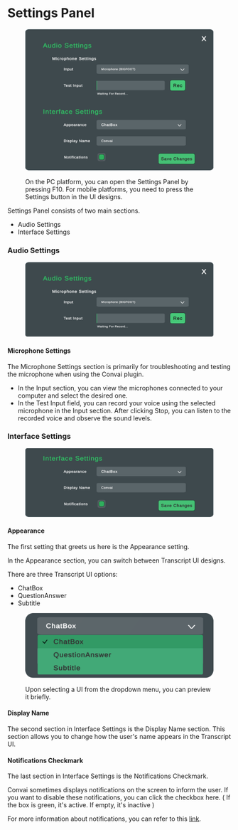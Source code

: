 # Settings Panel

<figure><img src="../../../.gitbook/assets/SettingsPanel.png" alt=""><figcaption><p>On the PC platform, you can open the Settings Panel by pressing F10.                                                                                                                        For mobile platforms, you need to press the Settings button in the UI designs.</p></figcaption></figure>

Settings Panel consists of two main sections.

* Audio Settings
* Interface Settings



### Audio Settings

<figure><img src="../../../.gitbook/assets/AudioSettings.png" alt=""><figcaption></figcaption></figure>

#### **Microphone Settings**

The Microphone Settings section is primarily for troubleshooting and testing the microphone when using the Convai plugin.

* In the Input section, you can view the microphones connected to your computer and select the desired one.
* In the Test Input field, you can record your voice using the selected microphone in the Input section. After clicking Stop, you can listen to the recorded voice and observe the sound levels.

### Interface Settings

<figure><img src="../../../.gitbook/assets/InterfaceSettings.png" alt=""><figcaption></figcaption></figure>

#### Appearance

The first setting that greets us here is the Appearance setting.&#x20;

In the Appearance section, you can switch between Transcript UI designs.&#x20;

There are three Transcript UI options:&#x20;

* ChatBox&#x20;
* QuestionAnswer
* Subtitle

<figure><img src="../../../.gitbook/assets/Appearances.png" alt=""><figcaption><p>Upon selecting a UI from the dropdown menu, you can preview it briefly.</p></figcaption></figure>

#### Display Name

The second section in Interface Settings is the Display Name section. This section allows you to change how the user's name appears in the Transcript UI.

#### Notifications Checkmark

The last section in Interface Settings is the Notifications Checkmark.&#x20;

Convai sometimes displays notifications on the screen to inform the user. If you want to disable these notifications, you can click the checkbox here. ( If the box is green, it's active. If empty, it's inactive )&#x20;

For more information about notifications, you can refer to this [link](notification-system.md).
